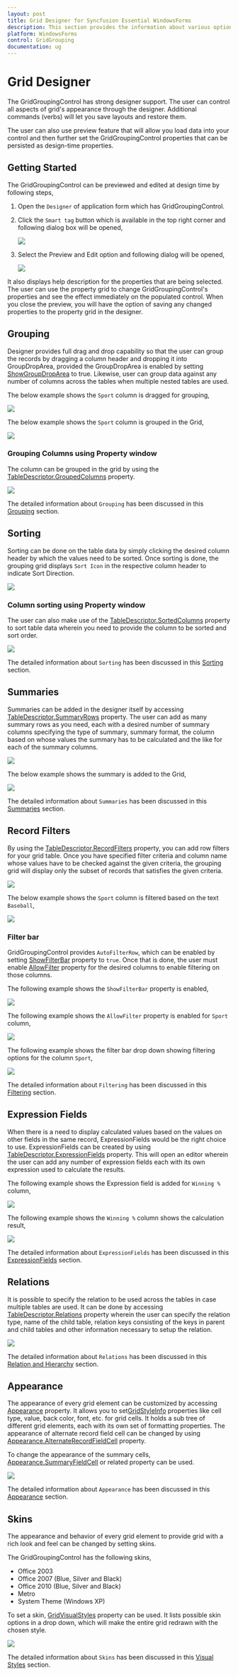 ```yaml
---
layout: post
title: Grid Designer for Syncfusion Essential WindowsForms
description: This section provides the information about various options of designer setting for GridGroupingControl
platform: WindowsForms
control: GridGrouping
documentation: ug
---
```


# Grid Designer
The GridGroupingControl has strong designer support. The user can control all aspects of grid's appearance through the designer. Additional commands (verbs) will let you save layouts and restore them. 

The user can also use preview feature that will allow you load data into your control and then further set the GridGroupingControl properties that can be persisted as design-time properties.

## Getting Started
The GridGroupingControl can be previewed and edited at design time by following steps,

1. Open the `Designer` of application form which has GridGroupingControl.
2. Click the `Smart tag` button which is available in the top right corner and following dialog box will be opened,

   ![](Grid-Designer_images/Grid-Designer_img1.png)

3. Select the Preview and Edit option and following dialog will be opened,

   ![](Grid-Designer_images/Grid-Designer_img2.png)

It also displays help description for the properties that are being selected. The user can use the property grid to change GridGroupingControl's properties and see the effect immediately on the populated control. When you close the preview, you will have the option of saving any changed properties to the property grid in the designer.

## Grouping
Designer provides full drag and drop capability so that the user can group the records by dragging a column header and dropping it into GroupDropArea, provided the GroupDropArea is enabled by setting [ShowGroupDropArea](http://help.syncfusion.com/cr/cref_files/windowsforms/Syncfusion.Grid.Grouping.Windows~Syncfusion.Windows.Forms.Grid.Grouping.GridGroupingControl~ShowGroupDropArea.html) to true. Likewise, user can group data against any number of columns across the tables when multiple nested tables are used.

The below example shows the `Sport` column is dragged for grouping,

![](Grid-Designer_images/Grid-Designer_img3.png)

The below example shows the `Sport` column is grouped in the Grid,

![](Grid-Designer_images/Grid-Designer_img4.png)

### Grouping Columns using Property window
The column can be grouped in the grid by using the [TableDescriptor.GroupedColumns](http://help.syncfusion.com/cr/cref_files/windowsforms/Syncfusion.Grid.Grouping.Windows~Syncfusion.Windows.Forms.Grid.Grouping.GridTableDescriptor~GroupedColumns.html) property.

![](Grid-Designer_images/Grid-Designer_img5.png)

The detailed information about `Grouping` has been discussed in this [Grouping](/windowsforms/gridgrouping/) section.

## Sorting
Sorting can be done on the table data by simply clicking the desired column header by which the values need to be sorted. Once sorting is done, the grouping grid displays `Sort Icon` in the respective column header to indicate Sort Direction. 

![](Grid-Designer_images/Grid-Designer_img6.png)

### Column sorting using Property window
The user can also make use of the [TableDescriptor.SortedColumns](http://help.syncfusion.com/cr/cref_files/windowsforms/Syncfusion.Grid.Grouping.Windows~Syncfusion.Windows.Forms.Grid.Grouping.GridTableDescriptor~SortedColumns.html) property to sort table data wherein you need to provide the column to be sorted and sort order.

![](Grid-Designer_images/Grid-Designer_img7.png)

The detailed information about `Sorting` has been discussed in this [Sorting](/windowsforms/gridgrouping/) section.

## Summaries
Summaries can be added in the designer itself by accessing [TableDescriptor.SummaryRows](http://help.syncfusion.com/cr/cref_files/windowsforms/Syncfusion.Grid.Grouping.Windows~Syncfusion.Windows.Forms.Grid.Grouping.GridTableDescriptor~SummaryRows.html) property. The user can add as many summary rows as you need, each with a desired number of summary columns specifying the type of summary, summary format, the column based on whose values the summary has to be calculated and the like for each of the summary columns.

![](Grid-Designer_images/Grid-Designer_img8.png)

The below example shows the summary is added to the Grid,

![](Grid-Designer_images/Grid-Designer_img9.png)

The detailed information about `Summaries` has been discussed in this [Summaries](/windowsforms/gridgrouping/) section.

## Record Filters
By using the [TableDescriptor.RecordFilters](http://help.syncfusion.com/cr/cref_files/windowsforms/Syncfusion.Grid.Grouping.Windows~Syncfusion.Windows.Forms.Grid.Grouping.GridTableDescriptor~RecordFilters.html) property, you can add row filters for your grid table. Once you have specified filter criteria and column name whose values have to be checked against the given criteria, the grouping grid will display only the subset of records that satisfies the given criteria.

![](Grid-Designer_images/Grid-Designer_img10.png)

The below example shows the `Sport` column is filtered based on the text `Baseball`,

![](Grid-Designer_images/Grid-Designer_img11.png)

### Filter bar
GridGroupingControl provides `AutoFilterRow`, which can be enabled by setting [ShowFilterBar](http://help.syncfusion.com/cr/cref_files/windowsforms/Syncfusion.Grid.Grouping.Windows~Syncfusion.Windows.Forms.Grid.Grouping.GridGroupOptionsStyleInfo~ShowFilterBar.html) property to `true`. Once that is done, the user must enable [AllowFilter](http://help.syncfusion.com/cr/cref_files/windowsforms/Syncfusion.Grid.Grouping.Windows~Syncfusion.Windows.Forms.Grid.Grouping.GridColumnDescriptor~AllowFilter.html) property for the desired columns to enable filtering on those columns.

The following example shows the `ShowFilterBar` property is enabled,

![](Grid-Designer_images/Grid-Designer_img12.png)

The following example shows the `AllowFilter` property is enabled for `Sport` column,

![](Grid-Designer_images/Grid-Designer_img13.png)

The following example shows the filter bar drop down showing filtering options for the column `Sport`,

![](Grid-Designer_images/Grid-Designer_img14.png)

The detailed information about `Filtering` has been discussed in this [Filtering](/windowsforms/gridgrouping/) section.

## Expression Fields
When there is a need to display calculated values based on the values on other fields in the same record, ExpressionFields would be the right choice to use. ExpressionFields can be created by using [TableDescriptor.ExpressionFields](http://help.syncfusion.com/cr/cref_files/windowsforms/Syncfusion.Grid.Grouping.Windows~Syncfusion.Windows.Forms.Grid.Grouping.GridTableDescriptor~ExpressionFields.html) property. This will open an editor wherein the user can add any number of expression fields each with its own expression used to calculate the results.

The following example shows the Expression field is added for `Winning %` column,

![](Grid-Designer_images/Grid-Designer_img15.png)

The following example shows the `Winning %` column shows the calculation result,

![](Grid-Designer_images/Grid-Designer_img16.png)

The detailed information about `ExpressionFields` has been discussed in this [ExpressionFields](/windowsforms/gridgrouping/) section.

## Relations
It is possible to specify the relation to be used across the tables in case multiple tables are used. It can be done by accessing [TableDescriptor.Relations](http://help.syncfusion.com/cr/cref_files/windowsforms/Syncfusion.Grid.Grouping.Windows~Syncfusion.Windows.Forms.Grid.Grouping.GridTableDescriptor~Relations.html) property wherein the user can specify the relation type, name of the child table, relation keys consisting of the keys in parent and child tables and other information necessary to setup the relation.

![](Grid-Designer_images/Grid-Designer_img17.png)

The detailed information about `Relations` has been discussed in this [Relation and Hierarchy](/windowsforms/gridgrouping/) section.

## Appearance
The appearance of every grid element can be customized by accessing [Appearance](http://help.syncfusion.com/cr/cref_files/windowsforms/Syncfusion.Grid.Grouping.Windows~Syncfusion.Windows.Forms.Grid.Grouping.GridGroupingControl~Appearance.html) property. It allows you to set[GridStyleInfo](http://help.syncfusion.com/cr/cref_files/windowsforms/Syncfusion.Grid.Windows~Syncfusion.Windows.Forms.Grid.GridStyleInfo.html) properties like cell type, value, back color, font, etc. for grid cells. It holds a sub tree of different grid elements, each with its own set of formatting properties. The appearance of alternate record field cell can be changed by using [Appearance.AlternateRecordFieldCell](http://help.syncfusion.com/cr/cref_files/windowsforms/Syncfusion.Grid.Grouping.Windows~Syncfusion.Windows.Forms.Grid.Grouping.GridTableCellAppearance~AlternateRecordFieldCell.html) property.

To change the appearance of the summary cells, [Appearance.SummaryFieldCell](http://help.syncfusion.com/cr/cref_files/windowsforms/Syncfusion.Grid.Grouping.Windows~Syncfusion.Windows.Forms.Grid.Grouping.GridTableCellAppearance~SummaryFieldCell.html) or related property can be used.

![](Grid-Designer_images/Grid-Designer_img18.png)

The detailed information about `Appearance` has been discussed in this [Appearance](/windowsforms/gridgrouping/) section.

## Skins
The appearance and behavior of every grid element to provide grid with a rich look and feel can be changed by setting skins. 

The GridGroupingControl has the following skins,

* Office 2003
* Office 2007 (Blue, Silver and Black)
* Office 2010 (Blue, Silver and Black)
* Metro
* System Theme (Windows XP)

To set a skin, [GridVisualStyles](http://help.syncfusion.com/cr/cref_files/windowsforms/Syncfusion.Grid.Grouping.Windows~Syncfusion.Windows.Forms.Grid.Grouping.GridGroupingControl~GridVisualStyles.html) property can be used. It lists possible skin options in a drop down, which will make the entire grid redrawn with the chosen style.

![](Grid-Designer_images/Grid-Designer_img19.png)

The detailed information about `Skins` has been discussed in this [Visual Styles](/windowsforms/gridgrouping/) section.
